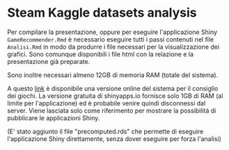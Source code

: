 # Steam Kaggle datasets analysis

Per compilare la presentazione, oppure per eseguire l'applicazione Shiny `GameRecommender.Rmd` è necessario eseguire tutti i passi contenuti nel file `Analisi.Rmd` in modo da produrre i file necessari per la visualizzazione dei grafici. Sono comunque disponibili i file html con la relazione e la presentazione già preparate.

Sono inoltre necessari almeno 12GB di memoria RAM (totale del sistema).

A questo [link](https://redsnic.shinyapps.io/GameRecommender/) è disponibile una versione online del sistema per il consiglio dei giochi. 
La versione gratuita di shinyapps.io fornisce solo 1GB di RAM (al limite per l'applicazione) ed è probabile venire quindi disconnessi dal server.
Viene lasciata solo come riferimento per mostrare la possibilità di pubblicare le applicazioni Shiny.

(E' stato aggiunto il file "precomputed.rds" che permette di eseguire l'applicazione Shiny direttamente, senza dover eseguire per forza l'analisi) 
